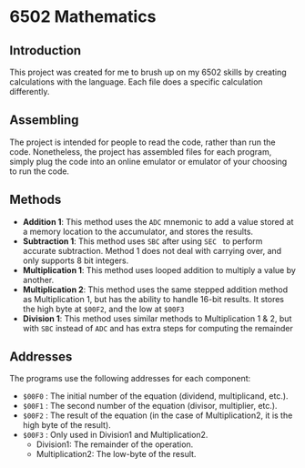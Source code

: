 # 6502 Mathematics
## Introduction
  This project was created for me to brush up on my 6502 skills by creating calculations with the language. Each file does a specific calculation differently.
## Assembling
  The project is intended for people to read the code, rather than run the code. Nonetheless, the project has assembled files for each program, simply plug the code into an online emulator or emulator of your choosing to run the code.

## Methods
 - **Addition 1**: This method uses the `ADC` mnemonic to add a value stored at a memory location to the accumulator, and stores the results.
 - **Subtraction 1**: This method uses `SBC` after using `SEC ` to perform accurate subtraction. Method 1 does not deal with carrying over, and only supports 8 bit integers.
 - **Multiplication 1**: This method uses looped addition to multiply a value by another.
 - **Multiplication 2**: This method uses the same stepped addition method as Multiplication 1, but has the ability to handle 16-bit results. It stores the high byte at `$00F2`, and the low at `$00F3`
 - **Division 1**: This method uses similar methods to Multiplication 1 & 2, but with `SBC` instead of `ADC` and has extra steps for computing the remainder

## Addresses
  The programs use the following addresses for each component:
 - `$00F0` : The initial number of the equation (dividend, multiplicand, etc.).
 - `$00F1` : The second number of the equation (divisor, multiplier, etc.).
 - `$00F2` : The result of the equation (in the case of Multiplication2, it is the high byte of the result).
 - `$00F3` : Only used in Division1 and Multiplication2.
   - Division1: The remainder of the operation.
   - Multiplication2: The low-byte of the result.
